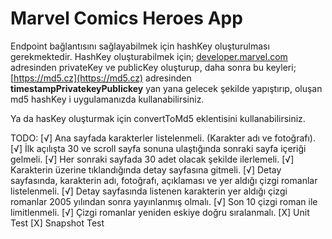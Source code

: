 # Marvel Comics Heroes App

Endpoint bağlantısını sağlayabilmek için hashKey oluşturulması gerekmektedir. HashKey oluşturabilmek için; [developer.marvel.com](http://developer.marvel.com) adresinden privateKey ve publicKey oluşturup, daha sonra bu keyleri; [https://md5.cz](https://md5.cz) adresinden **timestampPrivatekeyPublickey** yan yana gelecek şekilde yapıştırıp, oluşan md5 hashKey i uygulamanızda kullanabilirsiniz. 

Ya da hasKey oluşturmak için convertToMd5 eklentisini kullanabilirsiniz.

TODO:
[√] Ana sayfada karakterler listelenmeli. (Karakter adı ve fotoğrafı).
[√] İlk açılışta 30 ve scroll sayfa sonuna ulaştığında sonraki sayfa içeriği gelmeli.
[√] Her sonraki sayfada 30 adet olacak şekilde ilerlemeli.
[√] Karakterin üzerine tıklandığında detay sayfasına gitmeli.
[√] Detay sayfasında, karakterin adı, fotoğrafı, açıklaması ve yer aldığı çizgi romanlar listelenmeli.
[√] Detay sayfasında listenen karakterin yer aldığı çizgi romanlar 2005 yılından sonra yayınlanmış olmalı.
[√] Son 10 çizgi roman ile limitlenmeli.
[√] Çizgi romanlar yeniden eskiye doğru sıralanmalı.
[X] Unit Test
[X] Snapshot Test
 
